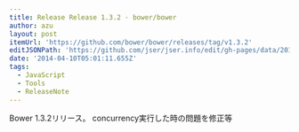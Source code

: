 ```yaml
---
title: Release Release 1.3.2 · bower/bower
author: azu
layout: post
itemUrl: 'https://github.com/bower/bower/releases/tag/v1.3.2'
editJSONPath: 'https://github.com/jser/jser.info/edit/gh-pages/data/2014/04/index.json'
date: '2014-04-10T05:01:11.655Z'
tags:
  - JavaScript
  - Tools
  - ReleaseNote
---
```

Bower 1.3.2リリース。
concurrency実行した時の問題を修正等
